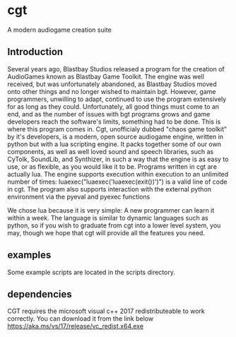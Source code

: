 # cgt
 A modern audiogame creation suite
## Introduction
Several years ago, Blastbay Studios released a program for the creation of AudioGames known as Blastbay Game Toolkit.
The engine was well received, but was unfortunately abandoned, as Blastbay Studios moved onto other things and no longer wished to maintain bgt.
However, game programmers, unwilling to adapt, continued to use the program extensively for as long as they could.
Unfortunately, all good things must come to an end, and as the number of issues with bgt programs grows and game developers reach the software's limits, something had to be done.
This is where this program comes in.
Cgt, unofficialy dubbed "chaos game toolkit" by it's developers, is a modern, open source audiogame engine, written in python but with a lua scripting engine. It packs together some of our own components, as well as well loved sound and speech libraries, such as CyTolk, SoundLib, and Synthizer, in such a way that the engine is as easy to use, or as flexible, as you would like it to be.
Programs written in cgt are actually lua. The engine supports execution within execution to an unlimited number of times: luaexec("luaexec('luaexec(exit())')") is a valid line of code in cgt. The program also supports interaction with the external python environment via the pyeval and pyexec functions

We chose lua because it is very simple: A new programmer can learn it within a week. The language is similar to dynamic languages such as python, so if you wish to graduate from cgt into a lower level system, you may, though we hope that cgt will provide all the features you need.
## examples
Some example scripts are located in the scripts directory.
## dependencies
CGT requires the microsoft visual c++ 2017 redistributeable to work correctly. You can download it from the link below
https://aka.ms/vs/17/release/vc_redist.x64.exe

